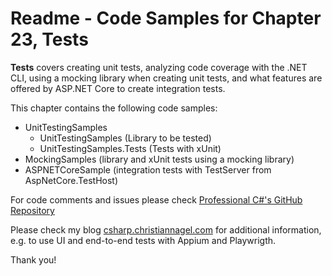 # Readme - Code Samples for Chapter 23, Tests

**Tests** covers creating unit tests, analyzing code coverage with the .NET CLI, using a mocking library when creating unit tests, and what features are offered by ASP.NET Core to create integration tests.

This chapter contains the following code samples:

* UnitTestingSamples
    * UnitTestingSamples (Library to be tested)
    * UnitTestingSamples.Tests (Tests with xUnit)
* MockingSamples (library and xUnit tests using a mocking library)
* ASPNETCoreSample (integration tests with TestServer from AspNetCore.TestHost)

For code comments and issues please check [Professional C#'s GitHub Repository](https://github.com/ProfessionalCSharp/ProfessionalCSharp2021)

Please check my blog [csharp.christiannagel.com](https://csharp.christiannagel.com) for additional information, e.g. to use UI and end-to-end tests with Appium and Playwrigth.

Thank you!